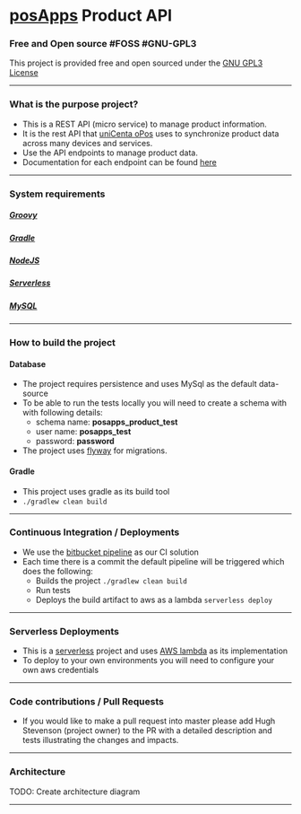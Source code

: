 # [posApps](https://posapps.io) Product API 
### Free and Open source #FOSS #GNU-GPL3
This project is provided free and open sourced under the [GNU GPL3 License](https://www.gnu.org/licenses/quick-guide-gplv3.html)

---
### What is the purpose project?
* This is a REST API (micro service) to manage product information. 
* It is the rest API that [uniCenta oPos](https://unicenta.com) uses to synchronize product data across many devices and services.
* Use the API endpoints to manage product data.
* Documentation for each endpoint can be found [here](http://docs.posapps.io/product/) 

---
### System requirements 

##### [Groovy](http://groovy-lang.org/)
##### [Gradle](https://gradle.org/)
##### [NodeJS](https://nodejs.org/) 
##### [Serverless](https://serverless.com/)
##### [MySQL](https://www.mysql.com/)

---
### How to build the project

#### Database
* The project requires persistence and uses MySql as the default data-source
* To be able to run the tests locally you will need to create a schema with with following details:
    * schema name: **posapps_product_test**
    * user name: **posapps_test**
    * password: **password**
* The project uses [flyway](https://flywaydb.org/) for migrations.

#### Gradle
* This project uses gradle as its build tool
* ```./gradlew clean build```

---
### Continuous Integration / Deployments
* We use the [bitbucket pipeline](./bitbucket-pipelines.yml) as our CI solution
* Each time there is a commit the default pipeline will be triggered which does the following:
    * Builds the project ```./gradlew clean build```
    * Run tests
    * Deploys the build artifact to aws as a lambda ```serverless deploy```

---
### Serverless Deployments
* This is a [serverless](https://serverless.com/) project and uses [AWS lambda](https://aws.amazon.com/lambda/) as its implementation
* To deploy to your own environments you will need to configure your own aws credentials
---
### Code contributions / Pull Requests
* If you would like to make a pull request into master please add Hugh Stevenson (project owner) to the PR with a detailed description and tests illustrating the changes and impacts.

---
### Architecture 
TODO: Create architecture diagram

---